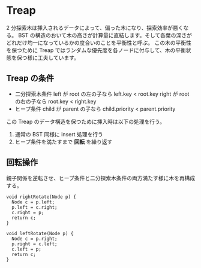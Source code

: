 # Treap

2 分探索木は挿入されるデータによって、偏った木になり、探索効率が悪くなる。
BST の構造のおいて木の高さが計算量に直結します。そして各葉の深さがどれだけ均一になっているかの度合いのことを平衡性と呼ぶ。
この木の平衡性を保つために Treap ではランダムな優先度を各ノードに付与して、木の平衡状態を保つ様に工夫しています。

## Treap の条件
- 二分探索木条件
    left が root の左の子なら left.key < root.key
    right が root の右の子なら root.key < right.key
- ヒープ条件
    child が parent の子なら child.priority < parent.priority

この Treap のデータ構造を保つために挿入時は以下の処理を行う。

1. 通常の BST 同様に insert 処理を行う
2. ヒープ条件を満たすまで **回転** を繰り返す

## 回転操作

親子関係を逆転させ、ヒープ条件と二分探索木条件の両方満たす様に木を再構成する。

```
void rightRotate(Node p) {
  Node c = p.left;
  p.left = c.right;
  c.right = p;
  return c;
}

void leftRotate(Node p) {
  Node c = p.right;
  p.right = c.left;
  c.left = p;
  return c;
}
```

